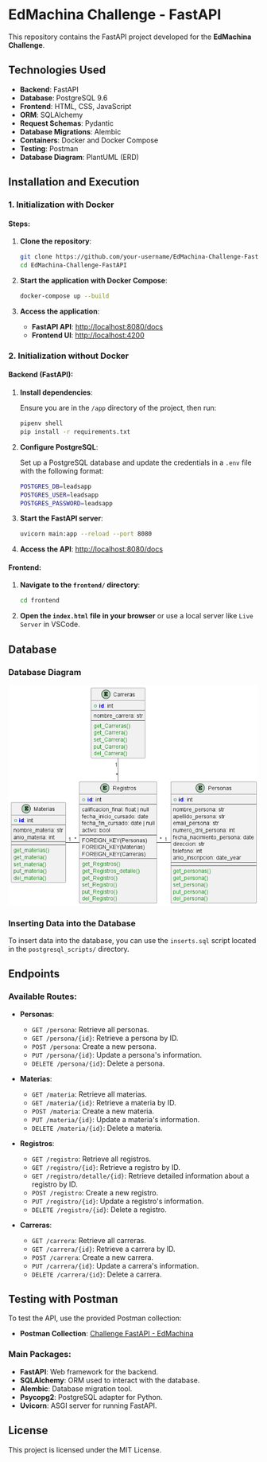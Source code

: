 # EdMachina Challenge - FastAPI

This repository contains the FastAPI project developed for the **EdMachina Challenge**.

## Technologies Used

- **Backend**: FastAPI
- **Database**: PostgreSQL 9.6
- **Frontend**: HTML, CSS, JavaScript
- **ORM**: SQLAlchemy
- **Request Schemas**: Pydantic
- **Database Migrations**: Alembic
- **Containers**: Docker and Docker Compose
- **Testing**: Postman
- **Database Diagram**: PlantUML (ERD)

## Installation and Execution

### 1. Initialization with Docker

#### Steps:

1. **Clone the repository**:

   ```bash
   git clone https://github.com/your-username/EdMachina-Challenge-FastAPI.git
   cd EdMachina-Challenge-FastAPI
   ```

2. **Start the application with Docker Compose**:

   ```bash
   docker-compose up --build
   ```

3. **Access the application**:

   - **FastAPI API**: [http://localhost:8080/docs](http://localhost:8080/docs)
   - **Frontend UI**: [http://localhost:4200](http://localhost:4200)

### 2. Initialization without Docker

#### Backend (FastAPI):

1. **Install dependencies**:

   Ensure you are in the `/app` directory of the project, then run:

   ```bash
   pipenv shell
   pip install -r requirements.txt
   ```

2. **Configure PostgreSQL**:

   Set up a PostgreSQL database and update the credentials in a `.env` file with the following format:

   ```bash
   POSTGRES_DB=leadsapp
   POSTGRES_USER=leadsapp
   POSTGRES_PASSWORD=leadsapp
   ```

3. **Start the FastAPI server**:

   ```bash
   uvicorn main:app --reload --port 8080
   ```

4. **Access the API**: [http://localhost:8080/docs](http://localhost:8080/docs)

#### Frontend:

1. **Navigate to the `frontend/` directory**:

   ```bash
   cd frontend
   ```

2. **Open the `index.html` file in your browser** or use a local server like `Live Server` in VSCode.

## Database

### Database Diagram

![Database Diagram](https://github.com/facuolivamar/EdMachina-Challenge-FastAPI/blob/main/docs/diagram_db/diagram_db.png)

### Inserting Data into the Database

To insert data into the database, you can use the `inserts.sql` script located in the `postgresql_scripts/` directory.

## Endpoints

### Available Routes:

- **Personas**:
  - `GET /persona`: Retrieve all personas.
  - `GET /persona/{id}`: Retrieve a persona by ID.
  - `POST /persona`: Create a new persona.
  - `PUT /persona/{id}`: Update a persona's information.
  - `DELETE /persona/{id}`: Delete a persona.

- **Materias**:
  - `GET /materia`: Retrieve all materias.
  - `GET /materia/{id}`: Retrieve a materia by ID.
  - `POST /materia`: Create a new materia.
  - `PUT /materia/{id}`: Update a materia's information.
  - `DELETE /materia/{id}`: Delete a materia.

- **Registros**:
  - `GET /registro`: Retrieve all registros.
  - `GET /registro/{id}`: Retrieve a registro by ID.
  - `GET /registro/detalle/{id}`: Retrieve detailed information about a registro by ID.
  - `POST /registro`: Create a new registro.
  - `PUT /registro/{id}`: Update a registro's information.
  - `DELETE /registro/{id}`: Delete a registro.

- **Carreras**:
  - `GET /carrera`: Retrieve all carreras.
  - `GET /carrera/{id}`: Retrieve a carrera by ID.
  - `POST /carrera`: Create a new carrera.
  - `PUT /carrera/{id}`: Update a carrera's information.
  - `DELETE /carrera/{id}`: Delete a carrera.

## Testing with Postman

To test the API, use the provided Postman collection:

- **Postman Collection**: [Challenge FastAPI - EdMachina](https://www.postman.com/salascuna-system/workspace/challenge-fastapi-edmachina/overview)

### Main Packages:

- **FastAPI**: Web framework for the backend.
- **SQLAlchemy**: ORM used to interact with the database.
- **Alembic**: Database migration tool.
- **Psycopg2**: PostgreSQL adapter for Python.
- **Uvicorn**: ASGI server for running FastAPI.

## License

This project is licensed under the MIT License. 
